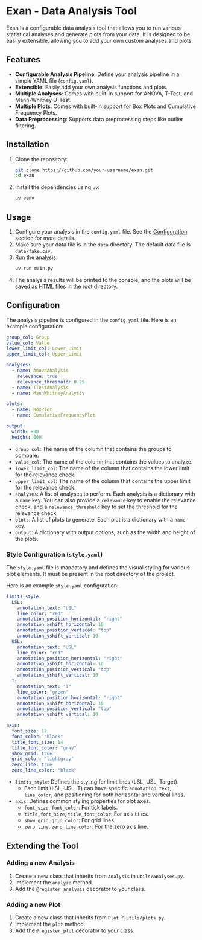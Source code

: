# Exan - Data Analysis Tool

Exan is a configurable data analysis tool that allows you to run various statistical analyses and generate plots from your data. It is designed to be easily extensible, allowing you to add your own custom analyses and plots.

## Features

*   **Configurable Analysis Pipeline**: Define your analysis pipeline in a simple YAML file (`config.yaml`).
*   **Extensible**: Easily add your own analysis functions and plots.
*   **Multiple Analyses**: Comes with built-in support for ANOVA, T-Test, and Mann-Whitney U-Test.
*   **Multiple Plots**: Comes with built-in support for Box Plots and Cumulative Frequency Plots.
*   **Data Preprocessing**: Supports data preprocessing steps like outlier filtering.

## Installation

1.  Clone the repository:
    ```bash
    git clone https://github.com/your-username/exan.git
    cd exan
    ```

2.  Install the dependencies using `uv`:
    ```bash
    uv venv
    ```

## Usage

1.  Configure your analysis in the `config.yaml` file. See the [Configuration](#configuration) section for more details.
2.  Make sure your data file is in the `data` directory. The default data file is `data/fake.csv`.
3.  Run the analysis:
    ```bash
    uv run main.py
    ```
4.  The analysis results will be printed to the console, and the plots will be saved as HTML files in the root directory.

## Configuration

The analysis pipeline is configured in the `config.yaml` file. Here is an example configuration:

```yaml
group_col: Group
value_col: Value
lower_limit_col: Lower_Limit
upper_limit_col: Upper_Limit

analyses:
  - name: AnovaAnalysis
    relevance: true
    relevance_threshold: 0.25
  - name: TTestAnalysis
  - name: MannWhitneyAnalysis

plots:
  - name: BoxPlot
  - name: CumulativeFrequencyPlot

output:
  width: 800
  height: 600
```

*   `group_col`: The name of the column that contains the groups to compare.
*   `value_col`: The name of the column that contains the values to analyze.
*   `lower_limit_col`: The name of the column that contains the lower limit for the relevance check.
*   `upper_limit_col`: The name of the column that contains the upper limit for the relevance check.
*   `analyses`: A list of analyses to perform. Each analysis is a dictionary with a `name` key. You can also provide a `relevance` key to enable the relevance check, and a `relevance_threshold` key to set the threshold for the relevance check.
*   `plots`: A list of plots to generate. Each plot is a dictionary with a `name` key.
*   `output`: A dictionary with output options, such as the width and height of the plots.

### Style Configuration (`style.yaml`)

The `style.yaml` file is mandatory and defines the visual styling for various plot elements. It must be present in the root directory of the project.

Here is an example `style.yaml` configuration:

```yaml
limits_style:
  LSL:
    annotation_text: "LSL"
    line_color: "red"
    annotation_position_horizontal: "right"
    annotation_xshift_horizontal: 10
    annotation_position_vertical: "top"
    annotation_yshift_vertical: 10
  USL:
    annotation_text: "USL"
    line_color: "red"
    annotation_position_horizontal: "right"
    annotation_xshift_horizontal: 10
    annotation_position_vertical: "top"
    annotation_yshift_vertical: 10
  T:
    annotation_text: "T"
    line_color: "green"
    annotation_position_horizontal: "right"
    annotation_xshift_horizontal: 10
    annotation_position_vertical: "top"
    annotation_yshift_vertical: 10

axis:
  font_size: 12
  font_color: "black"
  title_font_size: 14
  title_font_color: "gray"
  show_grid: true
  grid_color: "lightgray"
  zero_line: true
  zero_line_color: "black"
```

*   `limits_style`: Defines the styling for limit lines (LSL, USL, Target).
    *   Each limit (LSL, USL, T) can have specific `annotation_text`, `line_color`, and positioning for both horizontal and vertical lines.
*   `axis`: Defines common styling properties for plot axes.
    *   `font_size`, `font_color`: For tick labels.
    *   `title_font_size`, `title_font_color`: For axis titles.
    *   `show_grid`, `grid_color`: For grid lines.
    *   `zero_line`, `zero_line_color`: For the zero axis line.

## Extending the Tool

### Adding a new Analysis

1.  Create a new class that inherits from `Analysis` in `utils/analyses.py`.
2.  Implement the `analyze` method.
3.  Add the `@register_analysis` decorator to your class.

### Adding a new Plot

1.  Create a new class that inherits from `Plot` in `utils/plots.py`.
2.  Implement the `plot` method.
3.  Add the `@register_plot` decorator to your class.